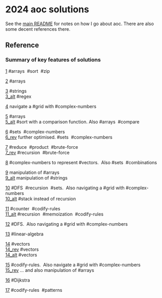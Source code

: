 # 2024 aoc solutions

See the [main README](https://github.com/maread99/aoc) for notes on how I go about aoc. There are also some decent references there.

## Reference

### Summary of key features of solutions

[1](./01.py) #arrays &nbsp;#sort &nbsp;#zip  

[2](./02.py) #arrays  

[3](./03.py) #strings  
[3_alt](./03_alt.py) #regex  

[4](./04.py) navigate a #grid with #complex-numbers  

[5](./05.py) #arrays  
[5_alt](./05_alt.py) #sort with a comparison function. Also #arrays &nbsp;#compare  

[6](./06.py) #sets &nbsp;#complex-numbers  
[6_rev](./06_alt.py) further optimised. #sets &nbsp;#complex-numbers  

[7](./07.py) #reduce &nbsp;#product &nbsp;#brute-force  
[7_rev](./07_rev.py) #recursion &nbsp;#brute-force

[8](./08.py) #complex-numbers to represent #vectors. &nbsp;Also #sets &nbsp;#combinations  

[9](./09.py) manipulation of #arrays  
[9_alt](./09_alt.py) manipulation of #strings  

[10](./10.py) #DFS &nbsp;#recursion &nbsp;#sets. &nbsp;Also navigating a #grid with #complex-numbers  
[10_alt](./10_alt.py) #stack instead of recursion  

[11](./11.py) #counter &nbsp;#codify-rules  
[11_alt](./11_alt.py) #recursion &nbsp;#memoization &nbsp;#codify-rules  

[12](./12.py) #DFS. &nbsp;Also navigating a #grid with #complex-numbers  

[13](./13.py) #linear-algebra  

[14](./14.py) #vectors  
[14_rev](./14_rev.py) #vectors  
[14_alt](./14_alt.py) #vectors  

[15](./15.py) #codify-rules. &nbsp;Also navigate a #grid with #complex-numbers  
[15_rev](./15_rev.py) ... and also manipulation of #arrays  

[16](./16.py) #Dijkstra  

[17](./17.py) #codify-rules &nbsp;#patterns  